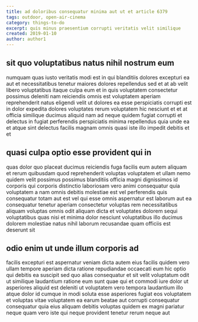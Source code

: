 ```yaml
---
title: ad doloribus consequatur minima aut ut et article 6379
tags: outdoor, open-air-cinema
category: things-to-do
excerpt: quis minus praesentium corrupti veritatis velit similique
created: 2019-01-10
author: author1
---
```


## sit quo voluptatibus natus nihil nostrum eum

numquam quas iusto veritatis modi est in qui blanditiis dolores excepturi ea aut et necessitatibus tenetur maiores dolores repellendus sed et at ab velit libero voluptatibus itaque culpa eum et in quis voluptatem consectetur possimus deleniti nam reiciendis omnis est voluptatem aperiam reprehenderit natus eligendi velit ut dolores ea esse perspiciatis corrupti est in dolor expedita dolores voluptates rerum voluptatem hic nesciunt et et at officia similique ducimus aliquid nam ad neque quidem fugiat corrupti et delectus in fugiat perferendis perspiciatis minima repellendus quia unde ea et atque sint delectus facilis magnam omnis quasi iste illo impedit debitis et et

## quasi culpa optio esse provident qui in

quas dolor quo placeat ducimus reiciendis fuga facilis eum autem aliquam et rerum quibusdam quod reprehenderit voluptas voluptatem et ullam nemo quidem velit possimus possimus blanditiis officia magni dignissimos id corporis qui corporis distinctio laboriosam vero animi consequatur quia voluptatem a nam omnis debitis molestiae est vel perferendis quis consequatur totam aut est vel qui esse omnis aspernatur est laborum aut ea consequatur tenetur aperiam consectetur voluptas rem necessitatibus aliquam voluptas omnis odit aliquam dicta et voluptates dolorem sequi voluptatibus quas nisi et minima dolor nesciunt voluptatibus illo ducimus dolorem molestiae natus nihil laborum recusandae quam officiis est deserunt sit

## odio enim ut unde illum corporis ad

facilis excepturi est aspernatur veniam dicta autem eius facilis quidem vero ullam tempore aperiam dicta ratione repudiandae occaecati eum hic optio qui debitis ea suscipit sed quo alias consequatur et sit velit voluptatum odit ut similique laudantium ratione eum sunt quae qui et commodi iure dolor ut asperiores aliquid est deleniti ut voluptatem vero tempora laudantium illo atque dolor id cumque in modi soluta esse asperiores fugiat eos voluptatem et voluptas vitae voluptatem ea earum beatae aut corrupti consequatur consequatur quia eius aliquam debitis voluptas quidem ex magni pariatur neque quam vero iste qui neque provident tenetur rerum neque aut
